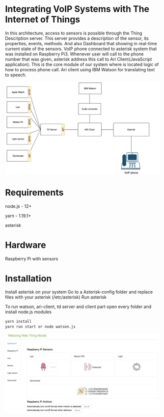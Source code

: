 # Integrating VoIP Systems with The Internet of Things

In this architecture, access to sensors is possible through the Thing Description server. This server
provides a description of the sensor, its properties, events, methods. And also Dashboard that showing
in real-time current state of the sensors. VoIP phone connected to asterisk system that was installed
on Raspberry Pi3. Whenever user will call to the phone number that was given, asterisk address this
call to Ari Client(JavaScript application). This is the core module of our system where is located logic
of how to process phone call. Ari client using IBM Watson for translating text to speech.

![alt text](https://github.com/alexander-lipnitskiy/VoIP/blob/main/arch.png)

# Requirements
node.js - 12+

yarn - 1.19.1+

asterisk

# Hardware
Raspberry Pi with sensors

# Installation

Install asterisk on your system
Go to a Asterisk-config folder and replace files with your asterisk (/etc/asterisk)
Run asterisk

To run watson, ari-client, td server and client part open every folder and install node.js modules

```bash
yarn install
yarn run start or node watson.js
```

![alt text](https://github.com/alexander-lipnitskiy/VoIP/blob/main/interface.png)

